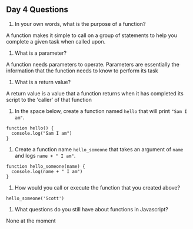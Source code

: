 ## Day 4 Questions

1. In your own words, what is the purpose of a function?

A function makes it simple to call on a group of statements to help you complete a given task when called upon.

1. What is a parameter?

A function needs parameters to operate. Parameters are essentially the information that the function needs
to know to perform its task

1. What is a return value?

A return value is a value that a function returns when it has completed its script to the 'caller' of that function

1. In the space below, create a function named `hello` that will print `"Sam I am"`.

```
function hello() {
  console.log("Sam I am")
}
```

1. Create a function name `hello_someone` that takes an argument of `name` and logs `name + " I am"`.

```
function hello_someone(name) {
  console.log(name + " I am")
}
```

1. How would you call or execute the function that you created above?

`hello_someone('Scott')`

1. What questions do you still have about functions in Javascript?

None at the moment
